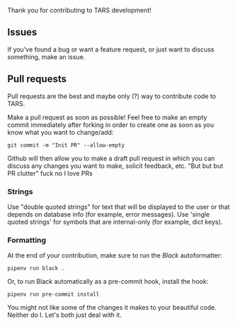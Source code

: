 Thank you for contributing to TARS development!

## Issues

If you've found a bug or want a feature request, or just want to discuss
something, make an issue.

## Pull requests

Pull requests are the best and maybe only (?) way to contribute code to TARS.

Make a pull request as soon as possible! Feel free to make an empty commit
immediately after forking in order to create one as soon as you know what you
want to change/add:

```shell
git commit -m "Init PR" --allow-empty
```

Github will then allow you to make a draft pull request in which you can
discuss any changes you want to make, solicit feedback, etc. "But but but PR
clutter" fuck no I love PRs

### Strings

Use "double quoted strings" for text that will be displayed to the user or that
depends on database info (for example, error messages). Use 'single quoted
strings' for symbols that are internal-only (for example, dict keys).

### Formatting

At the end of your contribution, make sure to run the *Black* autoformatter:

```shell
pipenv run black .
```

Or, to run Black automatically as a pre-commit hook, install the hook:

```shell
pipenv run pre-commit install
```

You might not like some of the changes it makes to your beautiful code. Neither
do I. Let's both just deal with it.
